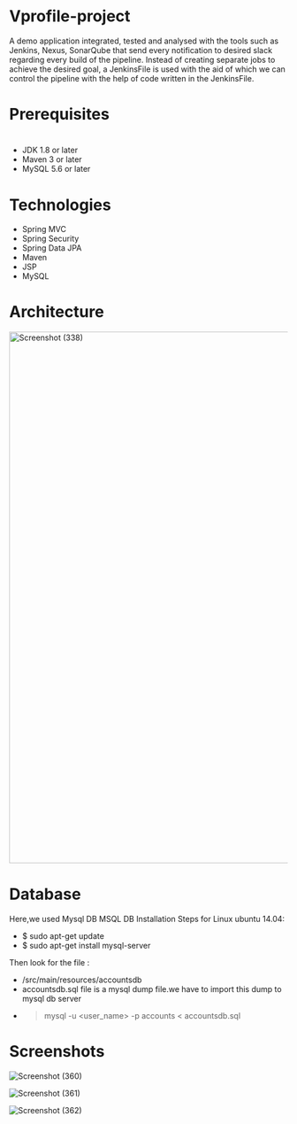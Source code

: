 # Vprofile-project
A demo application integrated, tested and analysed with the tools such as Jenkins, Nexus, SonarQube that send every notification to desired slack regarding every build of the pipeline. Instead of creating separate jobs to achieve the desired goal, a JenkinsFile is used with the aid of which we can control the pipeline with the help of code written in the JenkinsFile.

# Prerequisites
#
- JDK 1.8 or later
- Maven 3 or later
- MySQL 5.6 or later

# Technologies 
- Spring MVC
- Spring Security
- Spring Data JPA
- Maven
- JSP
- MySQL

# Architecture 

<img width="960" alt="Screenshot (338)" src="https://user-images.githubusercontent.com/68735863/152109592-a3629c85-2562-4ca5-835e-fd6b39331b5d.png">

# Database
Here,we used Mysql DB 
MSQL DB Installation Steps for Linux ubuntu 14.04:
- $ sudo apt-get update
- $ sudo apt-get install mysql-server

Then look for the file :
- /src/main/resources/accountsdb
- accountsdb.sql file is a mysql dump file.we have to import this dump to mysql db server
- > mysql -u <user_name> -p accounts < accountsdb.sql

# Screenshots

![Screenshot (360)](https://user-images.githubusercontent.com/68735863/152641421-b05af0c0-ec99-463a-b865-c935741c57f5.png)

![Screenshot (361)](https://user-images.githubusercontent.com/68735863/152641429-6cb9eb11-0f71-4578-9019-fe650fb2dbd4.png)

![Screenshot (362)](https://user-images.githubusercontent.com/68735863/152641431-46ae4f16-78e4-4444-bef3-77827b439262.png)




